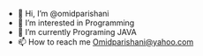 - 👋 Hi, I’m @omidparishani
- 👀 I’m interested in Programming
- 🌱 I’m currently Programing JAVA 
- 📫 How to reach me Omidparishani@yahoo.com

<!---
omidparishani/omidparishani is a ✨ special ✨ repository because its `README.md` (this file) appears on your GitHub profile.
You can click the Preview link to take a look at your changes.
--->
